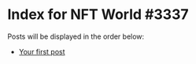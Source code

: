 # Index for NFT World #3337
Posts will be displayed in the order below:

- [Your first post](./001-first.md)

